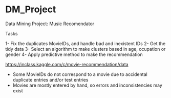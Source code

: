 # DM_Project
Data Mining Project: Music Recomendator

Tasks

1- Fix the duplicates MovieIDs, and handle bad and inexistent IDs
2- Get the tidy data
3- Select an algorithm to make clusters based in age, ocupation or gender
4- Apply predictive method to make the recommendation


https://inclass.kaggle.com/c/movie-recommendation/data





- Some MovieIDs do not correspond to a movie due to accidental duplicate
entries and/or test entries
- Movies are mostly entered by hand, so errors and inconsistencies may exist